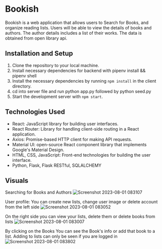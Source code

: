 # Bookish

Bookish is a web application that allows users to Search for Books, and organize reading lists. Users will be able to view the details of books and authors. The author details includes a list of their works. The data is obtained from open library api.

## Installation and Setup

1. Clone the repository to your local machine.
2. Install necessary dependencies for backend with pipenv install && pipenv shell
3. Install the necessary dependencies by running `npm install` in the client directory.
4. cd into server file and run python app.py followed by python seed.py
6. Start the development server with `npm start`.

## Technologies Used

- React: JavaScript library for building user interfaces.
- React Router: Library for handling client-side routing in a React application.
- Axios: Promise-based HTTP client for making API requests.
- Material UI: open-source React component library that implements Google's Material Design.
- HTML, CSS, JavaScript: Front-end technologies for building the user interface.
- Python, Flask, Flask RESTful, SQLALCHEMY

## Visuals
Searching for Books and Authors
![Screenshot 2023-08-01 083107](https://github.com/YasmeenY/Bookish/assets/90418738/8bb3ddb8-18d4-43b2-94e4-20c91a4d6d77)

User profile:
You can create new lists, change user image or delete account from the left side
![Screenshot 2023-08-01 083052](https://github.com/YasmeenY/Bookish/assets/90418738/023351ba-350a-475b-a586-be83c84cd8ba)

On the right side you can view your lists, delete them or delete books from lists
![Screenshot 2023-08-01 083007](https://github.com/YasmeenY/Bookish/assets/90418738/ee323a79-9f64-4c7e-b712-44bbd0d408a3)

By clicking on the Books You can see the Book's info or add that book to a list. Adding to lists can only be seen if you are logged in
![Screenshot 2023-08-01 083802](https://github.com/YasmeenY/Bookish/assets/90418738/83596ca3-08ee-4159-93bd-aad287d7b61c)



